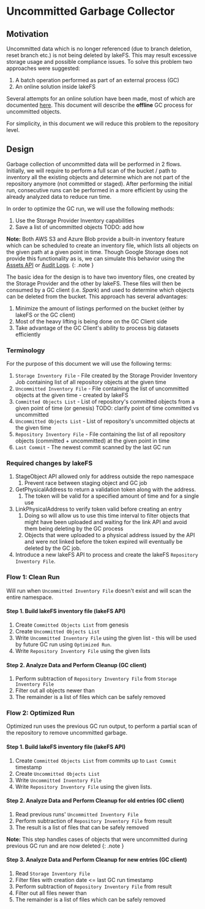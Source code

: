 # Uncommitted Garbage Collector

## Motivation

Uncommitted data which is no longer referenced (due to branch deletion, reset branch etc.) is not being deleted by lakeFS.
This may result excessive storage usage and possible compliance issues.
To solve this problem two approaches were suggested:
1. A batch operation performed as part of an external process (GC)
2. An online solution inside lakeFS

Several attempts for an online solution have been made, most of which are documented [here](Link-to-hard-delete-proposal).
This document will describe the **offline** GC process for uncommitted objects.

For simplicity, in this document we will reduce this problem to the repository level. 

## Design

Garbage collection of uncommitted data will be performed in 2 flows. Initially, we will require to perform a full scan of 
the bucket / path to inventory all the existing objects and determine which are not part of the repository anymore (not committed or staged).
After performing the initial run, consecutive runs can be performed in a more efficient by using the already analyzed data to reduce
run time.

In order to optimize the GC run, we will use the following methods:
1. Use the Storage Provider Inventory capabilities
2. Save a list of uncommitted objects TODO: add how

**Note:** Both AWS S3 and Azure Blob provide a built-in inventory feature which can be scheduled to create an inventory file, which lists all
objects on the given path at a given point in time. Though Google Storage does not provide this functionality as is, we can simulate this behavior
using the [Assets API](https://cloud.google.com/asset-inventory/docs/exporting-to-cloud-storage) or [Audit Logs](https://cloud.google.com/storage/docs/audit-logging).
{: .note }

The basic idea for the design is to have two inventory files, one created by the Storage Provider and the other by lakeFS.
These files will then be consumed by a GC client (i.e. _Spark_) and used to determine which objects can be deleted from the bucket. This approach has several advantages:
1. Minimize the amount of listings performed on the bucket (either by lakeFS or the GC client)
2. Most of the heavy lifting is being done on the GC Client side
3. Take advantage of the GC Client's ability to process big datasets efficiently

### Terminology

For the purpose of this document we will use the following terms:
1. `Storage Inventory File` - File created by the Storage Provider Inventory Job containing list of all repository objects at the given time
2. `Uncommitted Inventory File` - File containing the list of uncommitted objects at the given time - created by lakeFS
3. `Committed Objects List` - List of repository's committed objects from a given point of time (or genesis) TODO: clarify point of time committed vs uncommitted
4. `Uncommitted Objects List` - List of repository's uncommitted objects at the given time
5. `Repository Inventory File` - File containing the list of all repository objects (committed + uncommitted) at the given point in time
6. `Last Commit` - The newest commit scanned by the last GC run

### Required changes by lakeFS

1. StageObject API allowed only for address outside the repo namespace
    1. Prevent race between staging object and GC job
2. GetPhysicalAddress to return a validation token along with the address.
    1. The token will be valid for a specified amount of time and for a single use
3. LinkPhysicalAddress to verify token valid before creating an entry
    1. Doing so will allow us to use this time interval to filter objects that might have been uploaded and waiting for
       the link API and avoid them being deleting by the GC process
    2. Objects that were uploaded to a physical address issued by the API and were not linked before the token expired will
       eventually be deleted by the GC job.
4. Introduce a new lakeFS API to process and create the lakeFS `Repository Inventory File`.

### Flow 1: Clean Run

Will run when `Uncommitted Inventory File` doesn't exist and will scan the entire namespace.

#### Step 1. Build lakeFS inventory file (lakeFS API)

1. Create `Committed Objects List` from genesis
2. Create `Uncommitted Objects List`
3. Write `Uncommitted Inventory File` using the given list - this will be used by future GC run using `Optimized Run`.
4. Write `Repository Inventory File` using the given lists

#### Step 2. Analyze Data and Perform Cleanup (GC client)

1. Perform subtraction of `Repository Inventory File` from `Storage Inventory File`
2. Filter out all objects newer than <token expiry time>
3. The remainder is a list of files which can be safely removed

### Flow 2: Optimized Run

Optimized run uses the previous GC run output, to perform a partial scan of the repository to remove uncommitted garbage.

#### Step 1. Build lakeFS inventory file (lakeFS API)

1. Create `Committed Objects List` from commits up to `Last Commit` timestamp
2. Create `Uncommitted Objects List`
3. Write `Uncommitted Inventory File`
4. Write `Repository Inventory File` using the given lists. 

#### Step 2. Analyze Data and Perform Cleanup for old entries (GC client)
1. Read previous runs' `Uncommitted Inventory File`
2. Perform subtraction of `Repository Inventory File` from result
3. The result is a list of files that can be safely removed

**Note:** This step handles cases of objects that were uncommitted during previous GC run and are now deleted
{: .note }

#### Step 3. Analyze Data and Perform Cleanup for new entries (GC client)
1. Read `Storage Inventory File`
2. Filter files with creation date <= last GC run timestamp 
3. Perform subtraction of `Repository Inventory File` from result
4. Filter out all files newer than <token expiry time>
5. The remainder is a list of files which can be safely removed
